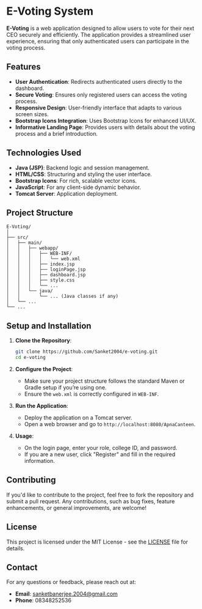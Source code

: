 # E-Voting System

**E-Voting** is a web application designed to allow users to vote for their next CEO securely and efficiently. The application provides a streamlined user experience, ensuring that only authenticated users can participate in the voting process.

## Features

- **User Authentication**: Redirects authenticated users directly to the dashboard.
- **Secure Voting**: Ensures only registered users can access the voting process.
- **Responsive Design**: User-friendly interface that adapts to various screen sizes.
- **Bootstrap Icons Integration**: Uses Bootstrap Icons for enhanced UI/UX.
- **Informative Landing Page**: Provides users with details about the voting process and a brief introduction.

## Technologies Used

- **Java (JSP)**: Backend logic and session management.
- **HTML/CSS**: Structuring and styling the user interface.
- **Bootstrap Icons**: For rich, scalable vector icons.
- **JavaScript**: For any client-side dynamic behavior.
- **Tomcat Server**: Application deployment.

## Project Structure

```plaintext
E-Voting/
│
├── src/
│   ├── main/
│   │   ├── webapp/
│   │   │   ├── WEB-INF/
│   │   │   │   └── web.xml
│   │   │   ├── index.jsp
│   │   │   ├── loginPage.jsp
│   │   │   ├── dashboard.jsp
│   │   │   ├── style.css
│   │   │   └── ...
│   │   └── java/
│   │       └── ... (Java classes if any)
│   └── ...
└── ...
```

## Setup and Installation

1. **Clone the Repository**:
    ```bash
    git clone https://github.com/Sanket2004/e-voting.git
    cd e-voting
    ```

2. **Configure the Project**:
   - Make sure your project structure follows the standard Maven or Gradle setup if you’re using one.
   - Ensure the `web.xml` is correctly configured in `WEB-INF`.

3. **Run the Application**:
   - Deploy the application on a Tomcat server.
   - Open a web browser and go to `http://localhost:8080/ApnaCanteen`.

4. **Usage**:
   - On the login page, enter your role, college ID, and password.
   - If you are a new user, click "Register" and fill in the required information.

## Contributing

If you'd like to contribute to the project, feel free to fork the repository and submit a pull request. Any contributions, such as bug fixes, feature enhancements, or general improvements, are welcome!

## License

This project is licensed under the MIT License - see the [LICENSE](LICENSE) file for details.

## Contact

For any questions or feedback, please reach out at:

- **Email**: sanketbanerjee.2004@gmail.com
- **Phone**: 08348252536

